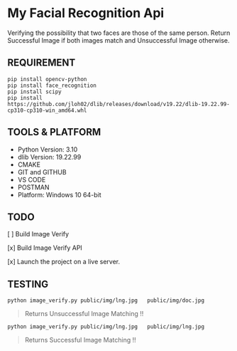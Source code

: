 # My Facial Recognition Api
 Verifying the possibility that two faces are those of the same person. 
 Return Successful Image  if both images match and Unsuccessful Image otherwise. 

## REQUIREMENT 

```
pip install opencv-python
pip install face_recognition
pip install scipy
pip install https://github.com/jloh02/dlib/releases/download/v19.22/dlib-19.22.99-cp310-cp310-win_amd64.whl
```


## TOOLS & PLATFORM
- Python Version: 3.10
- dlib Version: 19.22.99
- CMAKE
- GIT and GITHUB
- VS CODE
- POSTMAN
- Platform: Windows 10 64-bit


## TODO

[ ] Build Image Verify

[x] Build Image Verify API

[x] Launch the project on a live server.


## TESTING

```
python image_verify.py public/img/lng.jpg   public/img/doc.jpg
```
> Returns Unsuccessful Image Matching  !! 


```
python image_verify.py public/img/lng.jpg   public/img/lng.jpg
```
> Returns Successful Image Matching  !! 